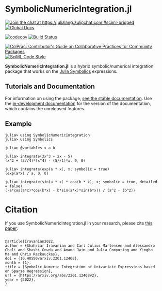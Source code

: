 # SymbolicNumericIntegration.jl

[![Join the chat at https://julialang.zulipchat.com #sciml-bridged](https://img.shields.io/static/v1?label=Zulip&message=chat&color=9558b2&labelColor=389826)](https://julialang.zulipchat.com/#narrow/stream/279055-sciml-bridged)
[![Global Docs](https://img.shields.io/badge/docs-SciML-blue.svg)](https://docs.sciml.ai/SymbolicNumericIntegration/stable/)

[![codecov](https://codecov.io/gh/SciML/SymbolicNumericIntegration.jl/branch/master/graph/badge.svg)](https://codecov.io/gh/SciML/SymbolicNumericIntegration.jl)
[![Build Status](https://github.com/SciML/SymbolicNumericIntegration.jl/workflows/CI/badge.svg)](https://github.com/SciML/SymbolicNumericIntegration.jl/actions?query=workflow%3ACI)

[![ColPrac: Contributor's Guide on Collaborative Practices for Community Packages](https://img.shields.io/badge/ColPrac-Contributor%27s%20Guide-blueviolet)](https://github.com/SciML/ColPrac)
[![SciML Code Style](https://img.shields.io/static/v1?label=code%20style&message=SciML&color=9558b2&labelColor=389826)](https://github.com/SciML/SciMLStyle)

**SymbolicNumericIntegration.jl** is a hybrid symbolic/numerical integration package that works on the [Julia Symbolics](https://github.com/JuliaSymbolics/Symbolics.jl) expressions.

## Tutorials and Documentation

For information on using the package,
[see the stable documentation](https://docs.sciml.ai/SymbolicNumericIntegration/stable/). Use the
[in-development documentation](https://docs.sciml.ai/SymbolicNumericIntegration/dev/) for the version of
the documentation, which contains the unreleased features.

## Example

```
julia> using SymbolicNumericIntegration
julia> using Symbolics

julia> @variables x a b

julia> integrate(3x^3 + 2x - 5)
(x^2 + (3//4)*(x^4) - (5//1)*x, 0, 0)

julia> integrate(exp(a * x), x; symbolic = true)
(exp(a*x) / a, 0, 0)

julia> integrate(sin(a * x) * cos(b * x), x; symbolic = true, detailed = false)
(-a*cos(a*x)*cos(b*x) - b*sin(a*x)*sin(b*x)) / (a^2 - (b^2))
```

# Citation

If you use SymbolicNumericIntegration.jl in your research, please cite [this paper](https://arxiv.org/abs/2201.12468):

```

@article{Iravanian2022,
author = {Shahriar Iravanian and Carl Julius Martensen and Alessandro Cheli and Shashi Gowda and Anand Jain and Julia Computing and Yingbo Ma and Chris Rackauckas},
doi = {10.48550/arxiv.2201.12468},
month = {1},
title = {Symbolic-Numeric Integration of Univariate Expressions based on Sparse Regression},
url = {https://arxiv.org/abs/2201.12468v2},
year = {2022},
}

```

```
```
